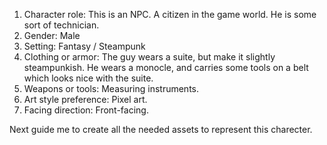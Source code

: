 1. Character role: This is an NPC. A citizen in the game world. He is some sort of technician.
2. Gender: Male
3. Setting: Fantasy / Steampunk
4. Clothing or armor: The guy wears a suite, but make it slightly steampunkish. He wears a monocle, and carries some tools on a belt which looks nice with the suite.
5. Weapons or tools: Measuring instruments.
6. Art style preference: Pixel art.
7. Facing direction: Front-facing.

Next guide me to create all the needed assets to represent this charecter.
